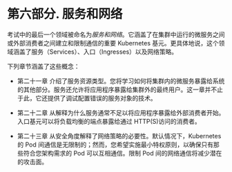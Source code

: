 # 第六部分. 服务和网络

考试中的最后一个领域被命名为*服务和网络*。它涵盖了在集群中运行的微服务之间或外部消费者之间建立和限制通信的重要 Kubernetes 基元。更具体地说，这个领域涵盖了服务（Services）、入口（Ingresses）以及网络策略。

下列章节涵盖了这些概念：

+   第二十一章 介绍了服务资源类型。您将学习如何将集群内的微服务暴露给系统的其他部分。服务还允许将应用程序暴露给集群外的最终用户。这一章并不止于此，它还提供了调试配置错误的服务对象的技术。

+   第二十二章 从解释为什么服务通常不足以将应用程序暴露给外部消费者开始。入口基元可以将负载均衡的端点暴露给通过 HTTP(S)访问的消费者。

+   第二十三章 从安全角度解释了网络策略的必要性。默认情况下，Kubernetes 的 Pod 间通信是无限制的；然而，您希望实施最小特权原则，以确保只有那些符合您架构需求的 Pod 可以互相通信。限制 Pod 间的网络通信将减少潜在的攻击面。
